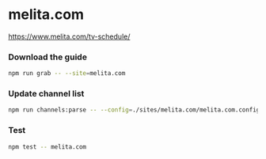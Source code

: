 # melita.com

https://www.melita.com/tv-schedule/

### Download the guide

```sh
npm run grab -- --site=melita.com
```

### Update channel list

```sh
npm run channels:parse -- --config=./sites/melita.com/melita.com.config.js --output=./sites/melita.com/melita.com.channels.xml
```

### Test

```sh
npm test -- melita.com
```
